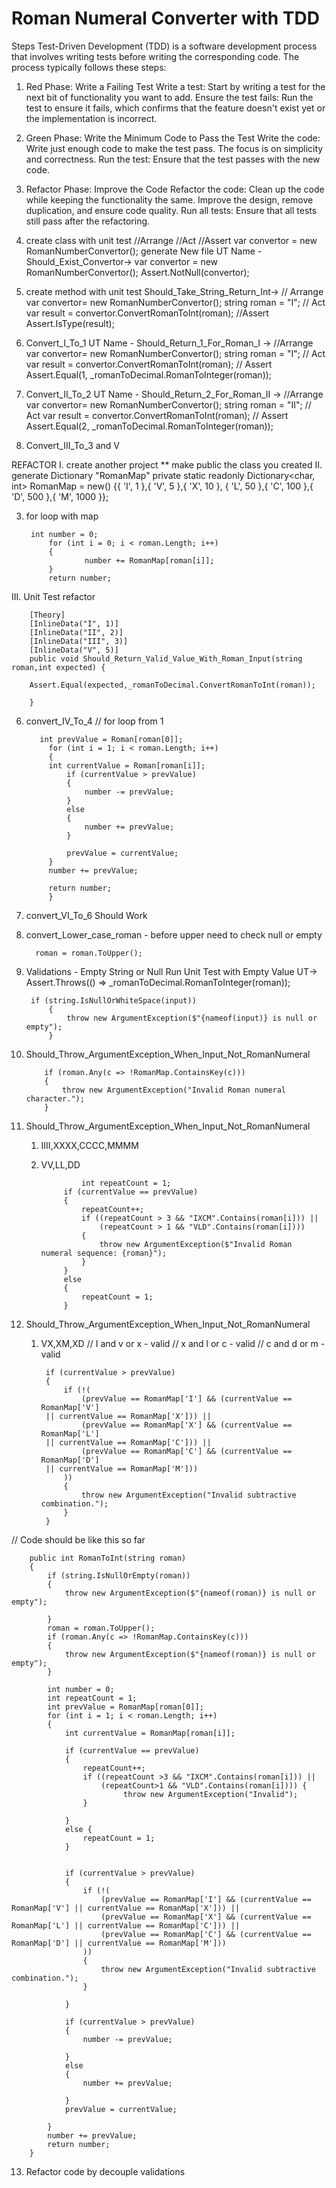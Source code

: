 # Roman Numeral Converter with TDD
Steps
Test-Driven Development (TDD) is a software development process that involves writing tests before writing the corresponding code. The process typically follows these steps:

1. Red Phase: Write a Failing Test
Write a test: Start by writing a test for the next bit of functionality you want to add.
Ensure the test fails: Run the test to ensure it fails, which confirms that the feature doesn't exist yet or the implementation is incorrect.

3. Green Phase: Write the Minimum Code to Pass the Test
Write the code: Write just enough code to make the test pass. The focus is on simplicity and correctness.
Run the test: Ensure that the test passes with the new code.

5. Refactor Phase: Improve the Code
Refactor the code: Clean up the code while keeping the functionality the same. Improve the design, remove duplication, and ensure code quality.
Run all tests: Ensure that all tests still pass after the refactoring.

1. create class with unit test
//Arrange //Act //Assert
var convertor = new RomanNumberConvertor();
generate New file
UT Name - Should_Exist_Convertor-> 
var convertor = new RomanNumberConvertor();
Assert.NotNull(convertor);

2. create method with unit test
Should_Take_String_Return_Int->
// Arrange
var convertor= new RomanNumberConvertor();
string roman = "I";
// Act
var result = convertor.ConvertRomanToInt(roman);
//Assert
Assert.IsType<int>(result);

3. Convert_I_To_1
UT Name -  Should_Return_1_For_Roman_I -> 
//Arrange
var convertor= new RomanNumberConvertor();
string roman = "I";
// Act
var result = convertor.ConvertRomanToInt(roman);
// Assert
Assert.Equal(1, _romanToDecimal.RomanToInteger(roman));

4. Convert_II_To_2
UT Name -  Should_Return_2_For_Roman_II -> 
//Arrange
var convertor= new RomanNumberConvertor();
string roman = "II";
// Act
var result = convertor.ConvertRomanToInt(roman);
// Assert
Assert.Equal(2, _romanToDecimal.RomanToInteger(roman));

5. Convert_III_To_3 and V

REFACTOR
I. create another project
** make public the class you created
II. generate Dictionary "RomanMap"
        private static readonly Dictionary<char, int> 
RomanMap = new()
{{ 'I', 1 },{ 'V', 5 },{ 'X', 10 },
{ 'L', 50 },{ 'C', 100 },{ 'D', 500 },{ 'M', 1000 }};

3. for loop with map
   
		int number = 0;
            for (int i = 0; i < roman.Length; i++)
            {
                    number += RomanMap[roman[i]];
            }
            return number;

III. Unit Test refactor

        [Theory]
        [InlineData("I", 1)]
        [InlineData("II", 2)]
        [InlineData("III", 3)]
        [InlineData("V", 5)]
        public void Should_Return_Valid_Value_With_Roman_Input(string roman,int expected) { 
        
        Assert.Equal(expected,_romanToDecimal.ConvertRomanToInt(roman));
        
        }

6. convert_IV_To_4 // for loop from 1

          int prevValue = Roman[roman[0]];
            for (int i = 1; i < roman.Length; i++)
            {
	        int currentValue = Roman[roman[i]];
                if (currentValue > prevValue)
                {
                    number -= prevValue;
                }
                else
                {
                    number += prevValue;
                }

                prevValue = currentValue;
            }
            number += prevValue;

            return number;
            }

7. convert_VI_To_6
 Should Work

8. convert_Lower_case_roman - before upper need to check null or empty
   
	 	 roman = roman.ToUpper();
   
9. Validations - Empty String or Null
Run Unit Test with Empty Value
UT->  Assert.Throws<ArgumentException>(() => _romanToDecimal.RomanToInteger(roman));

	    if (string.IsNullOrWhiteSpace(input))
            {
                throw new ArgumentException($"{nameof(input)} is null or empty");
            }

10. Should_Throw_ArgumentException_When_Input_Not_RomanNumeral
    
            if (roman.Any(c => !RomanMap.ContainsKey(c)))
            {
                throw new ArgumentException("Invalid Roman numeral character.");
            }

11. Should_Throw_ArgumentException_When_Input_Not_RomanNumeral
	1. IIII,XXXX,CCCC,MMMM
	2. VV,LL,DD
    
	            	int repeatCount = 1;
                if (currentValue == prevValue)
                {
                    repeatCount++;
                    if ((repeatCount > 3 && "IXCM".Contains(roman[i])) ||
                        (repeatCount > 1 && "VLD".Contains(roman[i])))
                    {
                        throw new ArgumentException($"Invalid Roman numeral sequence: {roman}");
                    }
                }
                else
                {
                    repeatCount = 1;
                }

12. Should_Throw_ArgumentException_When_Input_Not_RomanNumeral
    1. VX,XM,XD
// I and v or x - valid
// x and l or c - valid
// c and d or m - valid

            if (currentValue > prevValue)
            {
                if (!(
                    (prevValue == RomanMap['I'] && (currentValue == RomanMap['V'] 
            || currentValue == RomanMap['X'])) ||
                    (prevValue == RomanMap['X'] && (currentValue == RomanMap['L'] 
            || currentValue == RomanMap['C'])) ||
                    (prevValue == RomanMap['C'] && (currentValue == RomanMap['D'] 
            || currentValue == RomanMap['M']))
                ))
                {
                    throw new ArgumentException("Invalid subtractive combination.");
                }
            }

// Code should be like this so far

        public int RomanToInt(string roman)
        {
            if (string.IsNullOrEmpty(roman))
            {
                throw new ArgumentException($"{nameof(roman)} is null or empty");

            }
            roman = roman.ToUpper();
            if (roman.Any(c => !RomanMap.ContainsKey(c)))
            {
                throw new ArgumentException($"{nameof(roman)} is null or empty");
            }

            int number = 0;
            int repeatCount = 1;
            int prevValue = RomanMap[roman[0]];
            for (int i = 1; i < roman.Length; i++)
            {
                int currentValue = RomanMap[roman[i]];

                if (currentValue == prevValue)
                {
                    repeatCount++;
                    if ((repeatCount >3 && "IXCM".Contains(roman[i])) ||
                        (repeatCount>1 && "VLD".Contains(roman[i]))) { 
                             throw new ArgumentException("Invalid");
                    }

                }
                else {
                    repeatCount = 1;
                }


                if (currentValue > prevValue)
                {
                    if (!(
                        (prevValue == RomanMap['I'] && (currentValue == RomanMap['V'] || currentValue == RomanMap['X'])) ||
                        (prevValue == RomanMap['X'] && (currentValue == RomanMap['L'] || currentValue == RomanMap['C'])) ||
                        (prevValue == RomanMap['C'] && (currentValue == RomanMap['D'] || currentValue == RomanMap['M']))
                    ))
                    {
                        throw new ArgumentException("Invalid subtractive combination.");
                    }
             
                }

                if (currentValue > prevValue)
                {
                    number -= prevValue;

                }
                else
                {
                    number += prevValue;

                }
                prevValue = currentValue;

            }
            number += prevValue;
            return number;
        }
13. Refactor code by decouple validations
